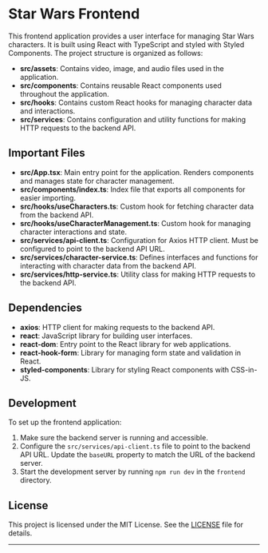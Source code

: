 # Star Wars Frontend

This frontend application provides a user interface for managing Star Wars characters. It is built using React with TypeScript and styled with Styled Components. The project structure is organized as follows:

- **src/assets**: Contains video, image, and audio files used in the application.
- **src/components**: Contains reusable React components used throughout the application.
- **src/hooks**: Contains custom React hooks for managing character data and interactions.
- **src/services**: Contains configuration and utility functions for making HTTP requests to the backend API.

## Important Files

- **src/App.tsx**: Main entry point for the application. Renders components and manages state for character management.
- **src/components/index.ts**: Index file that exports all components for easier importing.
- **src/hooks/useCharacters.ts**: Custom hook for fetching character data from the backend API.
- **src/hooks/useCharacterManagement.ts**: Custom hook for managing character interactions and state.
- **src/services/api-client.ts**: Configuration for Axios HTTP client. Must be configured to point to the backend API URL.
- **src/services/character-service.ts**: Defines interfaces and functions for interacting with character data from the backend API.
- **src/services/http-service.ts**: Utility class for making HTTP requests to the backend API.

## Dependencies

- **axios**: HTTP client for making requests to the backend API.
- **react**: JavaScript library for building user interfaces.
- **react-dom**: Entry point to the React library for web applications.
- **react-hook-form**: Library for managing form state and validation in React.
- **styled-components**: Library for styling React components with CSS-in-JS.

## Development

To set up the frontend application:

1. Make sure the backend server is running and accessible.
2. Configure the `src/services/api-client.ts` file to point to the backend API URL. Update the `baseURL` property to match the URL of the backend server.
3. Start the development server by running `npm run dev` in the `frontend` directory.

## License

This project is licensed under the MIT License. See the [LICENSE](LICENSE) file for details.

---